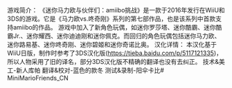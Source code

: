 游戏简介：
《迷你马力欧与伙伴们：amiibo挑战》是一款于2016年发行在WiiU和3DS的游戏。它是《马力欧vs.咚奇刚》系列的第七部作品，也是该系列中首款支持amiibo的作品。
游戏中加入了新角色玩偶，如迷你罗莎塔、迷你酷霸、迷你酷霸Jr.、迷你耀西、迷你迪迪刚和迷你佩克。而回归的角色玩偶包括迷你马力欧、迷你路易基、迷你咚奇刚、迷你碧姬和迷你奇诺比奥。
汉化详情：
本汉化基于WiiU日版，制作时参考了3DS汉化版(https://tieba.baidu.com/p/5117121335)，所以人物采用了旧的译名，部分3DS汉化版不精确的翻译也没有去纠正。
技术&美工-新人库帕
翻译&校对-蓝色的款冬
测试&录制-阳伞卡比# MiniMarioFriends_CN

